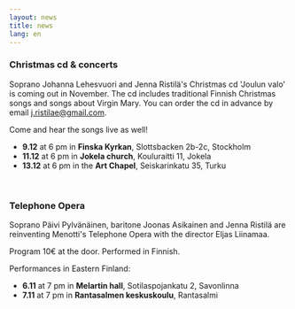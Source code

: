 ```yaml
---
layout: news
title: news
lang: en
---
```


<!--<h1>{{ page.title }}</h1>-->
<!--<img src="/images/jenna3.jpg" width="300px" alt="Jenna Ristilä" style="float: right; margin-left: 50px; margin-top: 25px;  ">-->


### Christmas cd & concerts

Soprano Johanna Lehesvuori and Jenna Ristilä's Christmas cd 'Joulun valo' is coming out in November. The cd includes traditional Finnish Christmas songs and songs about Virgin Mary. You can order the cd in advance by email <j.ristilae@gmail.com>.

Come and hear the songs live as well!

- __9.12__ at 6 pm in __Finska Kyrkan__, Slottsbacken 2b-2c, Stockholm
- __11.12__ at 6 pm in __Jokela church__, Kouluraitti 11, Jokela
- __13.12__ at 6 pm in the __Art Chapel__, Seiskarinkatu 35, Turku 
<!--<http://www.taidekappeli.fi>-->
<!--[www.taidekappeli.fi](http://www.taidekappeli.fi){:target="_blank"}  foo-->

<br/>


### Telephone Opera

Soprano Päivi Pylvänäinen, baritone Joonas Asikainen and Jenna Ristilä are reinventing Menotti's Telephone Opera with the director Eljas Liinamaa. 

Program 10€ at the door. Performed in Finnish. 

Performances in Eastern Finland: 

- __6.11__ at 7 pm in __Melartin hall__, Sotilaspojankatu 2, Savonlinna
- __7.11__ at 7 pm in __Rantasalmen keskuskoulu__, Rantasalmi

